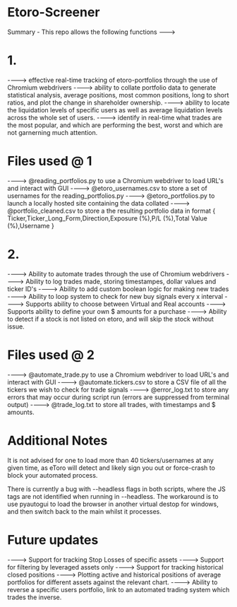 # Etoro-Screener
Summary -
This repo allows the following functions --->

# 1.
----> effective real-time tracking of etoro-portfolios through the use of Chromium webdrivers
----> ability to collate portfolio data to generate statistical analysis, average positions, most common positions, long to short ratios, and plot the change in shareholder ownership.
----> ability to locate the liquidation levels of specific users as well as average liquidation levels across the whole set of users.
----> identify in real-time what trades are the most popular, and which are performing the best, worst and which are not garnerning much attention.

# Files used @ 1
----> @reading_portfolios.py to use a Chromium webdriver to load URL's and interact with GUI
----> @etoro_usernames.csv to store a set of usernames for the reading_portfolios.py
----> @etoro_portfolios.py to launch a locally hosted site containing the data collated
----> @portfolio_cleaned.csv to store a the resulting portfolio data in format { Ticker,Ticker_Long_Form,Direction,Exposure (%),P/L (%),Total Value (%),Username }

# 2. 
----> Ability to automate trades through the use of Chromium webdrivers
----> Ability to log trades made, storing timestampes, dollar values and ticker ID's
----> Ability to add custom boolean logic for making new trades
----> Ability to loop system to check for new buy signals every x interval
----> Supports ability to choose between Virtual and Real accounts
----> Supports ability to define your own $ amounts for a purchase
----> Ability to detect if a stock is not listed on etoro, and will skip the stock without issue.

# Files used @ 2
----> @automate_trade.py to use a Chromium webdriver to load URL's and interact with GUI
----> @automate.tickers.csv to store a CSV file of all the tickers we wish to check for trade signals
----> @error_log.txt to store any errors that may occur during script run (errors are suppressed from terminal output)
----> @trade_log.txt to store all trades, with timestamps and $ amounts.

# Additional Notes
It is not advised for one to load more than 40 tickers/usernames at any given time, as eToro will detect and likely sign you out or force-crash to block your automated process.

There is currently a bug with --headless flags in both scripts, where the JS tags are not identified when running in --headless. 
 The workaround is to use pyautogui to load the browser in another virtual destop for windows, and then switch back to the main whilst it processes.

# Future updates

----> Support for tracking Stop Losses of specific assets
----> Support for filtering by leveraged assets only
----> Support for tracking historical closed positions
----> Plotting active and historical positions of average portfolios for different assets against the relevant chart.
----> Ability to reverse a specific users portfolio, link to an automated trading system which trades the inverse.
